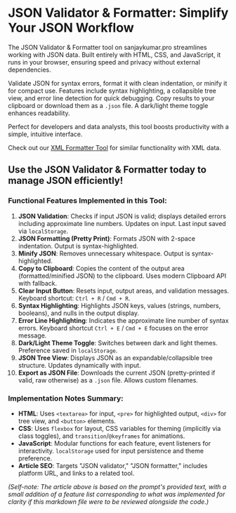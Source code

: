 # JSON Validator & Formatter: Simplify Your JSON Workflow

The JSON Validator & Formatter tool on sanjaykumar.pro streamlines working with JSON data. Built entirely with HTML, CSS, and JavaScript, it runs in your browser, ensuring speed and privacy without external dependencies.

Validate JSON for syntax errors, format it with clean indentation, or minify it for compact use. Features include syntax highlighting, a collapsible tree view, and error line detection for quick debugging. Copy results to your clipboard or download them as a `.json` file. A dark/light theme toggle enhances readability.

Perfect for developers and data analysts, this tool boosts productivity with a simple, intuitive interface.

Check out our [XML Formatter Tool](/tools/xml-formatter) for similar functionality with XML data.

Use the JSON Validator & Formatter today to manage JSON efficiently!
---

### Functional Features Implemented in this Tool:

1.  **JSON Validation**: Checks if input JSON is valid; displays detailed errors including approximate line numbers. Updates on input. Last input saved via `localStorage`.
2.  **JSON Formatting (Pretty Print)**: Formats JSON with 2-space indentation. Output is syntax-highlighted.
3.  **Minify JSON**: Removes unnecessary whitespace. Output is syntax-highlighted.
4.  **Copy to Clipboard**: Copies the content of the output area (formatted/minified JSON) to the clipboard. Uses modern Clipboard API with fallback.
5.  **Clear Input Button**: Resets input, output areas, and validation messages. Keyboard shortcut: `Ctrl + R` / `Cmd + R`.
6.  **Syntax Highlighting**: Highlights JSON keys, values (strings, numbers, booleans), and nulls in the output display.
7.  **Error Line Highlighting**: Indicates the approximate line number of syntax errors. Keyboard shortcut `Ctrl + E` / `Cmd + E` focuses on the error message.
8.  **Dark/Light Theme Toggle**: Switches between dark and light themes. Preference saved in `localStorage`.
9.  **JSON Tree View**: Displays JSON as an expandable/collapsible tree structure. Updates dynamically with input.
10. **Export as JSON File**: Downloads the current JSON (pretty-printed if valid, raw otherwise) as a `.json` file. Allows custom filenames.

### Implementation Notes Summary:
*   **HTML**: Uses `<textarea>` for input, `<pre>` for highlighted output, `<div>` for tree view, and `<button>` elements.
*   **CSS**: Uses `flexbox` for layout, CSS variables for theming (implicitly via class toggles), and `transition`/`@keyframes` for animations.
*   **JavaScript**: Modular functions for each feature, event listeners for interactivity. `localStorage` used for input persistence and theme preference.
*   **Article SEO**: Targets "JSON validator," "JSON formatter," includes platform URL, and links to a related tool.

*(Self-note: The article above is based on the prompt's provided text, with a small addition of a feature list corresponding to what was implemented for clarity if this markdown file were to be reviewed alongside the code.)*
